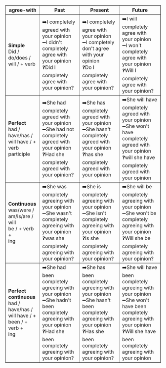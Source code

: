 <table border="1" cellpadding="5" cellspacing="0">
  <tr>
    <th>agree-with</th>
    <th>Past</th>
    <th>Present</th>
    <th>Future</th>
  </tr>
  <tr>
    <td><strong>Simple</strong><br>Did / do/does /<br>will / + verb</td>
    <td>
      ➡️I completely agreed with your opinion<br>
      ➖I didn't completely agree with your opinion<br>
      ❓Did I completely agree with your opinion?<br>
    </td>
    <td>
      ➡️I completely agree with your opinion<br>
      ➖I completely don't agree with your opinion<br>
      ❓Do I completely agree with your opinion?<br>
    </td>
    <td>
      ➡️I will completely agree with your opinion <br>
      ➖I won't  completely agree with your opinion<br>
      ❓Will I  completely agree with your opinion?<br>
    </td>
  </tr>
  <tr>
    <td><strong>Perfect</strong><br>had / have/has /<br>will have / +<br>verb participle</td>
    <td>
      ➡️She had completely agreed with your opinion <br>
      ➖She had not completely agreed with your opinion<br>
      ❓Had she completely agreed with your opinion?<br>
    </td>
    <td>
      ➡️She has completely agreed with your opinion <br>
      ➖She hasn't completely agreed with your opinion <br>
      ❓has she completely agreed with your opinion <br>
    </td>
    <td>
      ➡️She will have completely agreed with your opinion  <br>
      ➖She won't have completely agreed with your opinion<br>
      ❓will she have completely agreed with your opinion <br>
    </td>
  </tr>
  <tr>
    <td><strong>Continuous</strong><br>was/were /<br>am/is/are / will<br>be / + verb +<br>ing</td>
    <td>
      ➡️She was completely agreeing with your opinion <br>
      ➖She wasn't completely agreeing with your opinion <br>
      ❓was she completely agreeing with your opinion? <br>
    </td>
    <td>
      ➡️She is completely agreeing with your opinion <br>
      ➖She isn't completely agreeing with your opinion <br>
      ❓Is she completely agreeing with your opinion? <br>
    </td>
    <td>
      ➡️She will be completely agreeing with your opinion  <br>
      ➖She won't be completely agreeing with your opinion <br>
      ❓Will she be completely agreeing with your opinion? <br>
    </td>
  </tr>
  <tr>
    <td><strong>Perfect<br>continuous</strong><br>had / have/has /<br>will have / +<br>been / + verb +<br>ing</td>
    <td>
      ➡️She had been completely agreeing with your opinion <br>
      ➖She hadn't been completely agreeing with your opinion <br>
      ❓Had she been completely agreeing with your opinion? <br>
    </td>
    <td>
      ➡️She has been completely agreeing with your opinion <br>
      ➖She hasn't been completely agreeing with your opinion <br>
      ❓Has she been completely agreeing with your opinion? <br>
    </td>
    <td>
      ➡️She will have been completely agreeing with your opinion<br>
      ➖She won't have been completely agreeing with your opinion<br>
      ❓Will she have been completely agreeing with your opinion<br>
    </td>
  </tr>
</table>